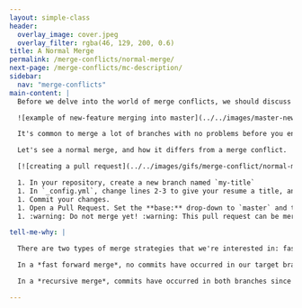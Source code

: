 ```yaml
---
layout: simple-class
header:
  overlay_image: cover.jpeg
  overlay_filter: rgba(46, 129, 200, 0.6)
title: A Normal Merge
permalink: /merge-conflicts/normal-merge/
next-page: /merge-conflicts/mc-description/
sidebar:
  nav: "merge-conflicts"
main-content: |
  Before we delve into the world of merge conflicts, we should discuss what a merge is normally doing. Let's say you take some commits from the `new-feature` branch and merge them into `master`. The merge process applies the commits that you made on the `new-feature` branch to the `master` branch.

  ![example of new-feature merging into master](../../images/master-new-feature-merge.png)

  It's common to merge a lot of branches with no problems before you encounter your first merge conflict. That's because Git is really smart when it comes merging. However, sometimes you and another collaborator both have an idea for a change to the same code, and Git needs you to examine the conflicting changes before it can successfully implement the changes.

  Let's see a normal merge, and how it differs from a merge conflict.

  [![creating a pull request](../../images/gifs/merge-conflict/normal-merge.gif)](../../images/gifs/merge-conflict/normal-merge.gif)

  1. In your repository, create a new branch named `my-title`
  1. In `_config.yml`, change lines 2-3 to give your resume a title, and a description.
  1. Commit your changes.
  1. Open a Pull Request. Set the **base:** drop-down to `master` and the **compare:** drop-down of `my-title`
  1. :warning: Do not merge yet! :warning: This pull request can be merged and contains no conflicts. This is because no conflicting commits appear on `master`, the target of our merge. We will introduce a conflict and merge in the following page.

tell-me-why: |

  There are two types of merge strategies that we're interested in: fast forward and recursive

  In a *fast forward merge*, no commits have occurred in our target branch since we branched. Therefore, the easiest way to combine the changes from both branches is to fast-forward the HEAD pointer to your most recent commit on the topic branch. Because the history of both branches is one and the same, there's no competition and, therefore, no possibility for merge conflicts in a fast forward merge.

  In a *recursive merge*, commits have occurred in both branches since we branched. Not all recursive merges result in conflicts, but when the new commits (since merging) on both branches attempt to edit the same line of the same file, a merge conflict will appear.

---
```

